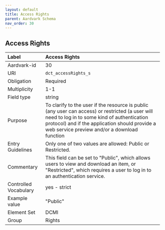 ```yaml
---
layout: default
title: Access Rights
parent: Aardvark Schema
nav_order: 30
---
```


## Access Rights

| Label                 | Access Rights                                                                                                                                                                                                                                    |
|:----------------------|:-------------------------------------------------------------------------------------------------------------------------------------------------------------------------------------------------------------------------------------------------|
| Aardvark-id           | 30                                                                                                                                                                                                                                               |
| URI                   | `dct_accessRights_s`                                                                                                                                                                                                                             |
| Obligation            | Required                                                                                                                                                                                                                                         |
| Multiplicity          | 1-1                                                                                                                                                                                                                                              |
| Field type            | string                                                                                                                                                                                                                                           |
| Purpose               | To clarify to the user if the resource is public (any user can access) or restricted (a user will need to log in to some kind of authentication protocol) and if the application should provide a web service preview and/or a download function |
| Entry Guidelines      | Only one of two values are allowed: Public or Restricted.                                                                                                                                                                                        |
| Commentary            | This field can be set to "Public", which allows users to view and download an item, or "Restricted", which requires a user to log in to an authentication service.                                                                               |
| Controlled Vocabulary | yes - strict                                                                                                                                                                                                                                     |
| Example value         | "Public"                                                                                                                                                                                                                                         |
| Element Set           | DCMI                                                                                                                                                                                                                                             |
| Group                 | Rights                                                                                                                                                                                                                                           |

